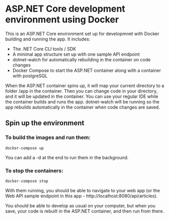 # ASP.NET Core development environment using Docker

This is an ASP.NET Core environment set up for developmnet with Docker building and running the app. It includes:  
- The .NET Core CLI tools / SDK 
- A minimal app structure set up with one sample API endpoint 
- dotnet-watch for automatically rebuilding in the container on code changes 
- Docker Compose to start the ASP.NET container along with a container with postgreSQL 

When the ASP.NET container spins up, it will map your current directory to a folder /app in the container. Then you can change code in your directory, and it will be updated in the container. You can use your regular IDE while the container builds and runs the app. dotnet-watch will be running so the app rebuilds automatically in the container when code changes are saved. 

## Spin up the environment

### To build the images and run them: 

```docker-compose up```

You can add a -d at the end to run them in the background. 

### To stop the containers: 

```docker-compose stop```

With them running, you should be able to navigate to your web app (or the Web API sample endpoint in this app - http://localhost:8080/api/articles).  

You should be able to develop as usual on your computer, but when you save, your code is rebuilt in the ASP.NET container, and then run from there. 
